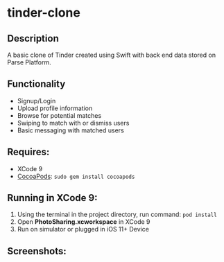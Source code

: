 # tinder-clone

## Description
A basic clone of Tinder created using Swift with back end data stored on Parse Platform.

## Functionality
* Signup/Login
* Upload profile information
* Browse for potential matches
* Swiping to match with or dismiss users
* Basic messaging with matched users

## Requires:
* XCode 9
* [CocoaPods](https://cocoapods.org/):
`sudo gem install cocoapods`

## Running in XCode 9:
1. Using the terminal in the project directory, run command: `pod install`
2. Open **PhotoSharing.xcworkspace** in XCode 9
3. Run on simulator or plugged in iOS 11+ Device

## Screenshots:

